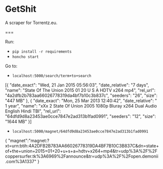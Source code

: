 # GetShit
A scraper for Torrentz.eu.

===

Run:

- ```pip install -r requirements```
- ``` honcho start ```


Go to:

- ```localhost:5000/search/term+to+search```

[{
	"date_exact":
	"Wed, 21 Jan 2015 05:56:03",
	"date_relative":
	"7 days",
	"name":
	"State Of The Union 2015 01 20 U S A HDTV x264 mp4",
	"rel_url":
	"4a2dfb2b783aa66026778319da4bf7b10c3b837c",
	"seeders":
	"26",
	"size":
	"447 MB"
},
{
	"date_exact":
	"Mon, 25 Mar 2013 12:40:42",
	"date_relative":
	" 1 year",
	"name":
	"xXx 2 State Of Union 2005 1080p Bluray x264 Dual Audio English Hindi TBI",
	"rel_url":
	"64dfd9d8a23453ae0cce7847e2ad313b1fad0991",
	"seeders":
	"12",
	"size":
	"1644 MB"
}]

- ```localhost:5000/magnet/64dfd9d8a23453ae0cce7847e2ad313b1fad0991```

{
	"magnet":"magnet:?xt=urn:btih:4A2DFB2B783AA66026778319DA4BF7B10C3B837C&dn=state+of+the+union+2015+01+20+u+s+a+hdtv+x264+mp4&tr=udp%3A%2F%2Fcoppersurfer.tk%3A6969%2Fannounce&tr=udp%3A%2F%2Fopen.demonii.com%3A1337"
}